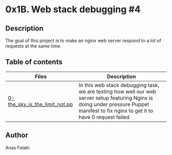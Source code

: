 # 0x1B. Web stack debugging #4

## Description
The goal of this project is to make an nginx web server respond to a lot of requests at the same time.

## Table of contents
Files | Description
----- | -----------
[0-the_sky_is_the_limit_not.pp](./0-the_sky_is_the_limit_not.pp) | In this web stack debugging task, we are testing how well our web server setup featuring Nginx is doing under pressure Puppet manifest to fix nginx to get it to have 0 request failed

## Author
Anas Falaki

